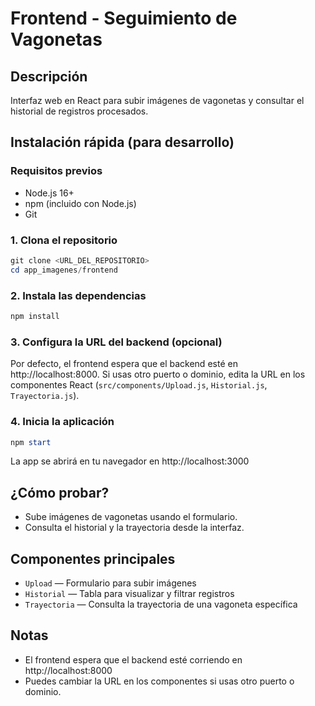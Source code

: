 # Frontend - Seguimiento de Vagonetas

## Descripción
Interfaz web en React para subir imágenes de vagonetas y consultar el historial de registros procesados.

## Instalación rápida (para desarrollo)

### Requisitos previos
- Node.js 16+
- npm (incluido con Node.js)
- Git

### 1. Clona el repositorio
```powershell
git clone <URL_DEL_REPOSITORIO>
cd app_imagenes/frontend
```

### 2. Instala las dependencias
```powershell
npm install
```

### 3. Configura la URL del backend (opcional)
Por defecto, el frontend espera que el backend esté en http://localhost:8000. Si usas otro puerto o dominio, edita la URL en los componentes React (`src/components/Upload.js`, `Historial.js`, `Trayectoria.js`).

### 4. Inicia la aplicación
```powershell
npm start
```

La app se abrirá en tu navegador en http://localhost:3000

## ¿Cómo probar?
- Sube imágenes de vagonetas usando el formulario.
- Consulta el historial y la trayectoria desde la interfaz.

## Componentes principales
- `Upload` — Formulario para subir imágenes
- `Historial` — Tabla para visualizar y filtrar registros
- `Trayectoria` — Consulta la trayectoria de una vagoneta específica

## Notas
- El frontend espera que el backend esté corriendo en http://localhost:8000
- Puedes cambiar la URL en los componentes si usas otro puerto o dominio.
